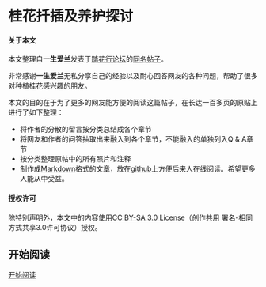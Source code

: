 
# 桂花扦插及养护探讨

#### 关于本文

本文整理自**一生爱兰**发表于[踏花行论坛](http://www.tahua.net/)的[同名帖子](http://www.tahua.net/thread-189291-1-1.html)。

非常感谢**一生爱兰**无私分享自己的经验以及耐心回答网友的各种问题，帮助了很多对种植桂花感兴趣的朋友。

本文的目的在于为了更多的网友能方便的阅读这篇帖子，在长达一百多页的原贴上进行了如下整理：

* 将作者的分散的留言按分类总结成各个章节
* 将网友和作者的问答抽取出来融入到各个章节，不能融入的单独列入Q & A章节
* 按分类整理原帖中的所有照片和注释
* 制作成[Markdown](http://daringfireball.net/projects/markdown/)格式的文章，放在[github](https://github.com/northbright/plants)上方便后来人在线阅读。希望更多人能从中受益。

#### 授权许可  
除特别声明外，本文中的内容使用[CC BY-SA 3.0 License](http://creativecommons.org/licenses/by-sa/3.0/)（创作共用 署名-相同方式共享3.0许可协议）授权。

## 开始阅读

[开始阅读](list.md)
